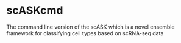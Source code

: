 # scASKcmd
The command line version of the scASK which is a novel ensemble framework for classifying cell types based on scRNA-seq data
